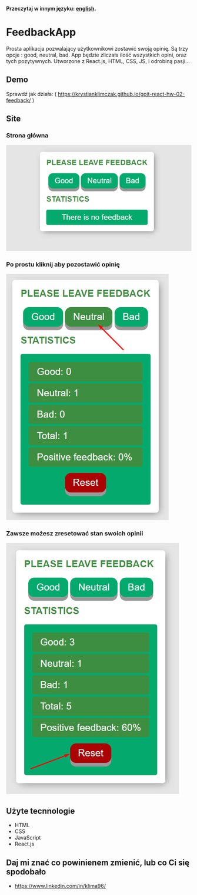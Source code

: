 **Przeczytaj w innym języku: [english](README.md).**

# FeedbackApp

Prosta aplikacja pozwalający użytkownikowi zostawić swoją opinię. 
Są trzy opcje : good, neutral, bad.
App będzie zliczała ilość wszystkich opini, oraz tych pozytywnych.
Utworzone z React.js, HTML, CSS, JS, i odrobiną pasji...

## Demo
Sprawdź jak działa: ( https://krystianklimczak.github.io/goit-react-hw-02-feedback/ )

## Site

### Strona główna
![](./assets/feedback-main.png)

### Po prostu kliknij aby pozostawić opinię
![](./assets/feedback-click.png)

### Zawsze możesz zresetować stan swoich opinii
![](./assets/feedback-reset.png)


## Użyte tecnnologie
- HTML
- CSS
- JavaScript
- React.js


## Daj mi znać co powinienem zmienić, lub co Ci się spodobało
- https://www.linkedin.com/in/klima96/ 